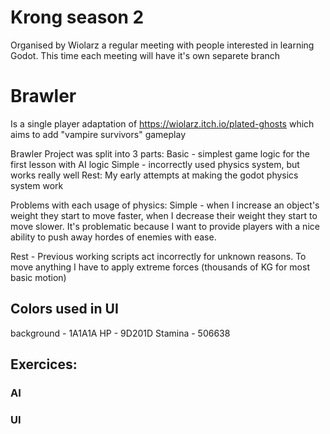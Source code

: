 # Krong season 2
Organised by Wiolarz a regular meeting with people interested in learning Godot.
This time each meeting will have it's own separete branch


# Brawler
Is a single player adaptation of https://wiolarz.itch.io/plated-ghosts
which aims to add "vampire survivors" gameplay


Brawler Project was split into 3 parts:
Basic - simplest game logic for the first lesson with AI logic
Simple - incorrectly used physics system, but works really well
Rest: My early attempts at making the godot physics system work


Problems with each usage of physics:
Simple - when I increase an object's weight they start to move faster, when I decrease their weight they start to move slower.
It's problematic because I want to provide players with a nice ability to push away hordes of enemies with ease.


Rest - Previous working scripts act incorrectly for unknown reasons. To move anything I have to apply extreme forces (thousands of KG for most basic motion)


## Colors used in UI
background - 1A1A1A
HP - 9D201D
Stamina - 506638

## Exercices:



### AI





### UI



